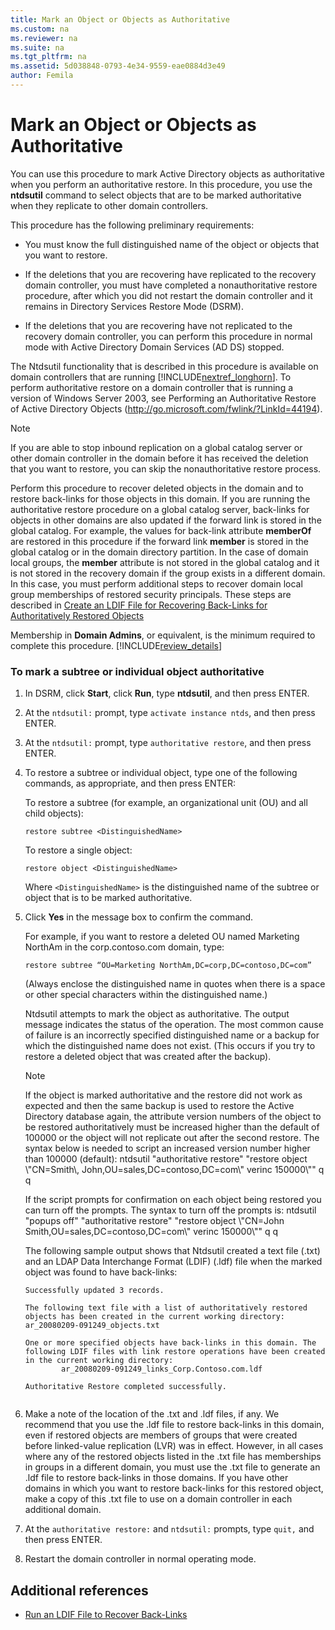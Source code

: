 ```yaml
---
title: Mark an Object or Objects as Authoritative
ms.custom: na
ms.reviewer: na
ms.suite: na
ms.tgt_pltfrm: na
ms.assetid: 5d038848-0793-4e34-9559-eae0884d3e49
author: Femila
---
```

# Mark an Object or Objects as Authoritative
  You can use this procedure to mark Active Directory objects as authoritative when you perform an authoritative restore. In this procedure, you use the **ntdsutil** command to select objects that are to be marked authoritative when they replicate to other domain controllers.  
  
 This procedure has the following preliminary requirements:  
  
-   You must know the full distinguished name of the object or objects that you want to restore.  
  
-   If the deletions that you are recovering have replicated to the recovery domain controller, you must have completed a nonauthoritative restore procedure, after which you did not restart the domain controller and it remains in Directory Services Restore Mode \(DSRM\).  
  
-   If the deletions that you are recovering have not replicated to the recovery domain controller, you can perform this procedure in normal mode with Active Directory Domain Services \(AD DS\) stopped.  
  
 The Ntdsutil functionality that is described in this procedure is available on domain controllers that are running [!INCLUDE[nextref_longhorn](../Token/nextref_longhorn_md.md)]. To perform authoritative restore on a domain controller that is running a version of Windows Server 2003, see Performing an Authoritative Restore of Active Directory Objects \([http:\/\/go.microsoft.com\/fwlink\/?LinkId\=44194](http://go.microsoft.com/fwlink/?LinkId=44194)\).  
  
> [!NOTE]  
>  If you are able to stop inbound replication on a global catalog server or other domain controller in the domain before it has received the deletion that you want to restore, you can skip the nonauthoritative restore process.  
  
 Perform this procedure to recover deleted objects in the domain and to restore back\-links for those objects in this domain. If you are running the authoritative restore procedure on a global catalog server, back\-links for objects in other domains are also updated if the forward link is stored in the global catalog. For example, the values for back\-link attribute **memberOf** are restored in this procedure if the forward link **member** is stored in the global catalog or in the domain directory partition. In the case of domain local groups, the **member** attribute is not stored in the global catalog and it is not stored in the recovery domain if the group exists in a different domain. In this case, you must perform additional steps to recover domain local group memberships of restored security principals. These steps are described in [Create an LDIF File for Recovering Back-Links for Authoritatively Restored Objects](../Topic/Create-an-LDIF-File-for-Recovering-Back-Links-for-Authoritatively-Restored-Objects.md)  
  
 Membership in **Domain Admins**, or equivalent, is the minimum required to complete this procedure. [!INCLUDE[review_details](../Token/review_details_md.md)]  
  
### To mark a subtree or individual object authoritative  
  
1.  In DSRM, click **Start**, click **Run**, type **ntdsutil**, and then press ENTER.  
  
2.  At the `ntdsutil:` prompt, type `activate instance ntds`, and then press ENTER.  
  
3.  At the `ntdsutil:` prompt, type `authoritative restore`, and then press ENTER.  
  
4.  To restore a subtree or individual object, type one of the following commands, as appropriate, and then press ENTER:  
  
     To restore a subtree \(for example, an organizational unit \(OU\) and all child objects\):  
  
     `restore subtree <DistinguishedName>`  
  
     To restore a single object:  
  
     `restore object <DistinguishedName>`  
  
     Where `<DistinguishedName>` is the distinguished name of the subtree or object that is to be marked authoritative.  
  
5.  Click **Yes** in the message box to confirm the command.  
  
     For example, if you want to restore a deleted OU named Marketing NorthAm in the corp.contoso.com domain, type:  
  
     `restore subtree “OU=Marketing NorthAm,DC=corp,DC=contoso,DC=com”`  
  
     \(Always enclose the distinguished name in quotes when there is a space or other special characters within the distinguished name.\)  
  
     Ntdsutil attempts to mark the object as authoritative. The output message indicates the status of the operation. The most common cause of failure is an incorrectly specified distinguished name or a backup for which the distinguished name does not exist. \(This occurs if you try to restore a deleted object that was created after the backup\).  
  
    > [!NOTE]  
    >  If the object is marked authoritative and the restore did not work as expected and then the same backup is used to restore the Active Directory database again, the attribute version numbers of the object to be restored authoritatively must be increased higher than the default of 100000 or the object will not replicate out after the second restore. The syntax below is needed to script an increased version number higher than 100000 \(default\): ntdsutil "authoritative restore" "restore object \\"CN\=Smith\\, John,OU\=sales,DC\=contoso,DC\=com\\" verinc 150000\\"" q q  
    >   
    >  If the script prompts for confirmation on each object being restored you can turn off the prompts. The syntax to turn off the prompts is: ntdsutil "popups off" "authoritative restore" "restore object \\"CN\=John Smith,OU\=sales,DC\=contoso,DC\=com\\" verinc 150000\\"" q q  
  
     The following sample output shows that Ntdsutil created a text file \(.txt\) and an LDAP Data Interchange Format \(LDIF\) \(.ldf\) file when the marked object was found to have back\-links:  
  
    ```  
    Successfully updated 3 records.  
  
    The following text file with a list of authoritatively restored  
    objects has been created in the current working directory:          
    ar_20080209-091249_objects.txt  
  
    One or more specified objects have back-links in this domain. The  
    following LDIF files with link restore operations have been created  
    in the current working directory:  
            ar_20080209-091249_links_Corp.Contoso.com.ldf  
  
    Authoritative Restore completed successfully.  
  
    ```  
  
6.  Make a note of the location of the .txt and .ldf files, if any. We recommend that you use the .ldf file to restore back\-links in this domain, even if restored objects are members of groups that were created before linked\-value replication \(LVR\) was in effect. However, in all cases where any of the restored objects listed in the .txt file has memberships in groups in a different domain, you must use the .txt file to generate an .ldf file to restore back\-links in those domains. If you have other domains in which you want to restore back\-links for this restored object, make a copy of this .txt file to use on a domain controller in each additional domain.  
  
7.  At the `authoritative restore:` and `ntdsutil:` prompts, type `quit,` and then press ENTER.  
  
8.  Restart the domain controller in normal operating mode.  
  
## Additional references  
  
-   [Run an LDIF File to Recover Back-Links](../Topic/Run-an-LDIF-File-to-Recover-Back-Links.md)  
  
  